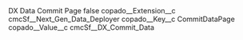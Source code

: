 <?xml version="1.0" encoding="UTF-8"?>
<CustomMetadata xmlns="http://soap.sforce.com/2006/04/metadata" xmlns:xsi="http://www.w3.org/2001/XMLSchema-instance" xmlns:xsd="http://www.w3.org/2001/XMLSchema">
    <label>DX Data Commit Page</label>
    <protected>false</protected>
    <values>
        <field>copado__Extension__c</field>
        <value xsi:type="xsd:string">cmcSf__Next_Gen_Data_Deployer</value>
    </values>
    <values>
        <field>copado__Key__c</field>
        <value xsi:type="xsd:string">CommitDataPage</value>
    </values>
    <values>
        <field>copado__Value__c</field>
        <value xsi:type="xsd:string">cmcSf__DX_Commit_Data</value>
    </values>
</CustomMetadata>

